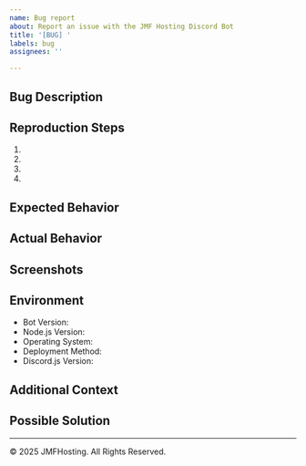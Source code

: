 ```yaml
---
name: Bug report
about: Report an issue with the JMF Hosting Discord Bot
title: '[BUG] '
labels: bug
assignees: ''

---
```


## Bug Description
<!-- A clear and concise description of what the bug is -->

## Reproduction Steps
<!-- Steps to reproduce the behavior -->
1. 
2. 
3. 
4. 

## Expected Behavior
<!-- A clear and concise description of what you expected to happen -->

## Actual Behavior
<!-- What actually happened -->

## Screenshots
<!-- If applicable, add screenshots to help explain your problem -->

## Environment
<!-- Please complete the following information -->
- Bot Version: <!-- e.g., 1.0.0 -->
- Node.js Version: <!-- e.g., 18.15.0 -->
- Operating System: <!-- e.g., Ubuntu 22.04, Windows 11 -->
- Deployment Method: <!-- e.g., Docker, VM, Direct installation -->
- Discord.js Version: <!-- e.g., 14.11.0 -->

## Additional Context
<!-- Add any other context about the problem here -->

## Possible Solution
<!-- If you have suggestions on how to fix the issue -->

---
© 2025 JMFHosting. All Rights Reserved. 